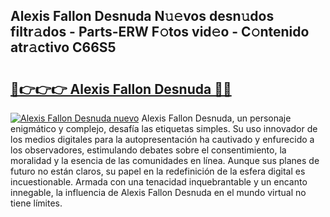 ## Alexis Fallon Desnuda N𝚞𝚎vos desn𝚞dos filtr𝚊dos - Parts-ERW F𝚘tos vid𝚎o - C𝚘ntenido atr𝚊ctivo C66S5

# <h2><a href="http://mb7jpic.tromn.icu/?c=Alexis+Fallon+Desnuda">🔗👉👉👉 Alexis Fallon Desnuda 🔗🔗</a></h2>

[![Alexis Fallon Desnuda nuevo](https://i.imgur.com/pEAQMta.gif)](http://mb7jpic.tromn.icu/?c=Alexis+Fallon+Desnuda)
Alexis Fallon Desnuda, un personaje enigmático y complejo, desafía las etiquetas simples. Su uso innovador de los medios digitales para la autopresentación ha cautivado y enfurecido a los observadores, estimulando debates sobre el consentimiento, la moralidad y la esencia de las comunidades en línea. Aunque sus planes de futuro no están claros, su papel en la redefinición de la esfera digital es incuestionable. Armada con una tenacidad inquebrantable y un encanto innegable, la influencia de Alexis Fallon Desnuda en el mundo virtual no tiene límites.
